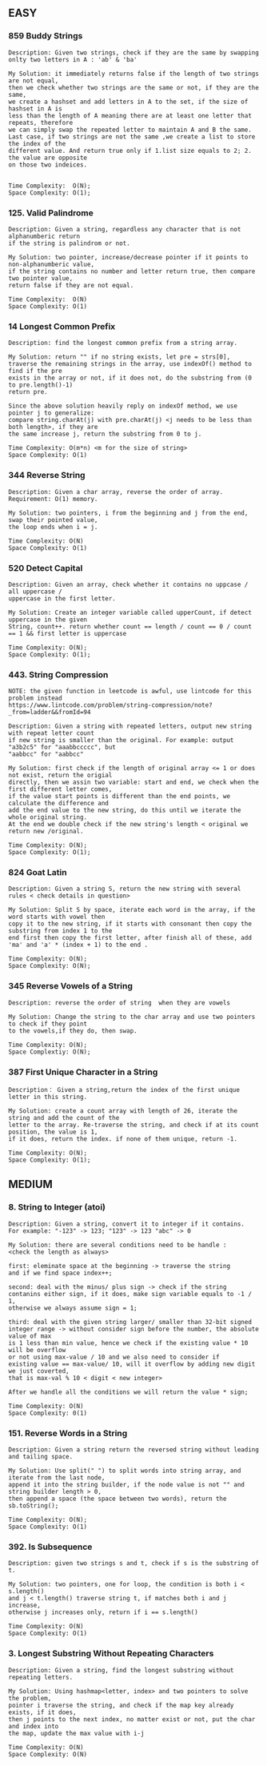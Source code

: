 
## EASY

### 859 Buddy Strings 
	
	Description: Given two strings, check if they are the same by swapping
	onlty two letters in A : 'ab' & 'ba'

	My Solution: it immediately returns false if the length of two strings are not equal, 
	then we check whether two strings are the same or not, if they are the same, 
	we create a hashset and add letters in A to the set, if the size of hashset in A is 
	less than the length of A meaning there are at least one letter that repeats, therefore 
	we can simply swap the repeated letter to maintain A and B the same.
	Last case, if two strings are not the same ,we create a list to store the index of the 
	different value. And return true only if 1.list size equals to 2; 2. the value are opposite 
	on those two indeices. 


	Time Complexity:  O(N);
	Space Complexity: O(1);
	
### 125. Valid Palindrome

	Description: Given a string, regardless any character that is not alphanumberic return 
	if the string is palindrom or not.

	My Solution: two pointer, increase/decrease pointer if it points to non-alphanumberic value, 
	if the string contains no number and letter return true, then compare two pointer value, 
	return false if they are not equal.

	Time Complexity:  O(N)
	Space Complexity: O(1)

### 14 Longest Common Prefix
	
	Description: find the longest common prefix from a string array.

	My Solution: return "" if no string exists, let pre = strs[0], 
	traverse the remaining strings in the array, use indexOf() method to find if the pre
	exists in the array or not, if it does not, do the substring from (0 to pre.length()-1) 
	return pre.

	Since the above solution heavily reply on indexOf method, we use pointer j to generalize:
	compare string.charAt(j) with pre.charAt(j) <j needs to be less than both length>, if they are 
	the same increase j, return the substring from 0 to j.

	Time Complexity: O(m*n) <m for the size of string>
	Space Complexity: O(1)

### 344 Reverse String 
	
	Description: Given a char array, reverse the order of array. Requirement: O(1) memory.

	My Solution: two pointers, i from the beginning and j from the end, swap their pointed value,
	the loop ends when i = j.

	Time Complexity: O(N)
	Space Complexity: O(1)

### 520 Detect Capital 
	
	Description: Given an array, check whether it contains no uppcase / all uppercase / 
	uppercase in the first letter.

	My Solution: Create an integer variable called upperCount, if detect uppercase in the given
	String, count++. return whether count == length / count == 0 / count == 1 && first letter is uppercase

	Time Complexity: O(N);
	Space Complexity: O(1);

### 443. String Compression 
	NOTE: the given function in leetcode is awful, use lintcode for this problem instead 
	https://www.lintcode.com/problem/string-compression/note?_from=ladder&&fromId=94

	Description: Given a string with repeated letters, output new string with repeat letter count 
	if new string is smaller than the original. For example: output "a3b2c5" for "aaabbccccc", but
	"aabbcc" for "aabbcc"

	My Solution: first check if the length of original array <= 1 or does not exist, return the origial
	directly, then we assin two variable: start and end, we check when the first different letter comes,
	if the value start points is different than the end points, we calculate the difference and 
	add the end value to the new string, do this until we iterate the whole original string.
	At the end we double check if the new string's length < original we return new /original.

	Time Complexity: O(N);
	Space Complexity: O(1);

### 824 Goat Latin 

	Description: Given a string S, return the new string with several rules < check details in question>

	My Solution: Split S by space, iterate each word in the array, if the word starts with vowel then 
	copy it to the new string, if it starts with consonant then copy the substring from index 1 to the 
	end first then copy the first letter, after finish all of these, add 'ma' and 'a' * (index + 1) to the end .

	Time Complexity: O(N);
	Space Complexity: O(N);

### 345 Reverse Vowels of a String 

	Description: reverse the order of string  when they are vowels 

	My Solution: Change the string to the char array and use two pointers to check if they point 
	to the vowels,if they do, then swap.

	Time Complexity: O(N);
	Space Complextiy: O(N);

### 387 First Unique Character in a String 
	
	Description： Given a string,return the index of the first unique letter in this string.

	My Solution: create a count array with length of 26, iterate the string and add the count of the
	letter to the array. Re-traverse the string, and check if at its count position, the value is 1,
	if it does, return the index. if none of them unique, return -1.

	Time Complexity: O(N);
	Space Complexity: O(1);

## MEDIUM 

### 8. String to Integer (atoi)

	
	Description: Given a string, convert it to integer if it contains. 
	For example: "-123" -> 123; "123" -> 123 "abc" -> 0 

	My Solution: there are several conditions need to be handle : 
	<check the length as always>
	
	first: eleminate space at the beginning -> traverse the string 
	and if we find space index++;

	second: deal with the minus/ plus sign -> check if the string 
	contanins either sign, if it does, make sign variable equals to -1 / 1, 
	otherwise we always assume sign = 1;
	
	third: deal with the given string larger/ smaller than 32-bit signed 
	integer range -> without consider sign before the number, the absolute value of max 
	is 1 less than min value, hence we check if the existing value * 10 will be overflow 
	or not using max-value / 10 and we also need to consider if 
	existing value == max-value/ 10, will it overflow by adding new digit we just coverted, 
	that is max-val % 10 < digit < new integer> 

	After we handle all the conditions we will return the value * sign;

	Time Complexity: O(N)
	Space Complexity: 0(1)

### 151. Reverse Words in a String 

	Description: Given a string return the reversed string without leading and tailing space.

	My Solution: Use split(" ") to split words into string array, and iterate from the last node, 
	append it into the string builder, if the node value is not "" and string builder length > 0, 
	then append a space (the space between two words), return the sb.toString();

	Time Complexity: O(N);
	Space Complexity: O(1)

### 392. Is Subsequence

	Description: given two strings s and t, check if s is the substring of t.

	My Solution: two pointers, one for loop, the condition is both i < s.length() 
	and j < t.length() traverse string t, if matches both i and j increase, 
	otherwise j increases only, return if i == s.length()

	Time Complexity: O(N)
	Space Complexity: O(1)

### 3. Longest Substring Without Repeating Characters 

	Description: Given a string, find the longest substring without repeating letters.

	My Solution: Using hashmap<letter, index> and two pointers to solve the problem, 
	pointer i traverse the string, and check if the map key already exists, if it does, 
	then j points to the next index, no matter exist or not, put the char and index into 
	the map, update the max value with i-j

	Time Complexity: O(N)
	Space Complexity: O(N)
